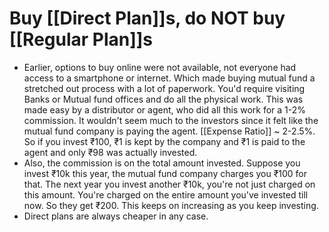# Buy [[Direct Plan]]s, do NOT buy [[Regular Plan]]s

- Earlier, options to buy online were not available, not everyone had access to a smartphone or internet. Which made buying mutual fund a stretched out process with a lot of paperwork. You'd require visiting Banks or Mutual fund offices and do all the physical work. This was made easy by a distributor or agent, who did all this work for a 1-2% commission. It wouldn't seem much to the investors since it felt like the mutual fund company is paying the agent. [[Expense Ratio]] ~ 2-2.5%. So if you invest ₹100, ₹1 is kept by the company and ₹1 is paid to the agent and only ₹98 was actually invested.
- Also, the commission is on the total amount invested. Suppose you invest ₹10k this year, the mutual fund company charges you ₹100 for that. The next year you invest another ₹10k, you're not just charged on this amount. You're charged on the entire amount you've invested till now. So they get ₹200. This keeps on increasing as you keep investing.
- Direct plans are always cheaper in any case.